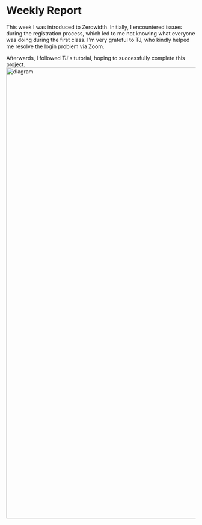 # Weekly Report 


This week I was introduced to Zerowidth. Initially, I encountered issues during the registration process, which led to me not knowing what everyone was doing during the first class. I'm very grateful to TJ, who kindly helped me resolve the login problem via Zoom.

Afterwards, I followed TJ's tutorial, hoping to successfully complete this project.
<img width="1200" alt="diagram" src="assets/103101.jpg">
